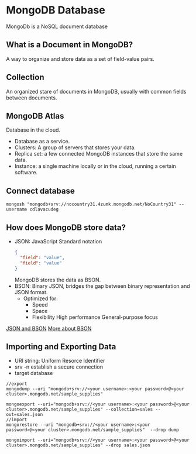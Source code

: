 # MongoDB Database

MongoDb is a NoSQL document database

## What is a Document in MongoDB?

A way to organize and store data as a set of field-value pairs.

## Collection

An organized stare of documents in MongoDB, usually with common fields between documents.

## MongoDB Atlas

Database in the cloud.

- Database as a service.
- Clusters: A group of servers that stores your data.
- Replica set: a few connected MongoDB instances that store the same data.
- Instance: a single machine locally or in the cloud, running a certain software.

## Connect database

```
mongosh "mongodb+srv://nocountry31.4zumk.mongodb.net/NoCountry31" --username cdlavacudeg
```

## How does MongoDB store data?

- JSON: JavaScript Standard notation
  ```json
  {
    "field": "value",
    "field": "value"
  }
  ```
  MongoDB stores the data as BSON.
- BSON: Binary JSON, bridges the gap between binary representation and JSON format.
  - Optimized for:
    - Speed
    - Space
    - Flexibility
      High performance
      General-purpose focus

[JSON and BSON](https://www.mongodb.com/json-and-bson)
[More about BSON](http://bsonspec.org/)

## Importing and Exporting Data

- URI string: Uniform Resorce Identifier
- srv -n establish a secure connection
- target database

```shell
//export
mongodump --uri "mongodb+srv://<your username>:<your password>@<your cluster>.mongodb.net/sample_supplies"

mongoexport --uri="mongodb+srv://<your username>:<your password>@<your cluster>.mongodb.net/sample_supplies" --collection=sales --out=sales.json
//import
mongorestore --uri "mongodb+srv://<your username>:<your password>@<your cluster>.mongodb.net/sample_supplies"  --drop dump

mongoimport --uri="mongodb+srv://<your username>:<your password>@<your cluster>.mongodb.net/sample_supplies" --drop sales.json
```
